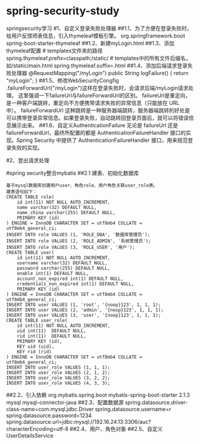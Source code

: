 # spring-security-study
springsecurity学习
#1、自定义登录失败处理器
##1.1、为了方便在登录失败时，给用户反馈师表信息，引入thymeleaf模板引擎。
	<dependency>
	    <groupId>org.springframework.boot</groupId>
	    <artifactId>spring-boot-starter-thymeleaf</artifactId>
	</dependency>
##1.2、新建myLogin.html
##1.3、添加thymeleaf配置
	# templates文件夹的路径
	spring.thymeleaf.prefix=classpath:/static/
	# templates中的所有文件后缀名，如/static/main.html
	spring.thymeleaf.suffix=.html
##1.4、添加后端请求登录失败处理器
	@RequestMapping("/myLogin")
	public String logFailure() {
		return "myLogin";
	}
##1.5、修改WebSecurityCongfig
	.failureForwardUrl("/myLogin")这样在登录失败时，会请求后端/myLogin请求处理。
	这里强调一下failureUrl与failureForwardUrl的区别。
	failureUrl是重定向，是一种客户端跳转，重定向不方便携带请求失败的异常信息（只能放在 URL 中）。
	failureForwardUrl 这种跳转是一种服务器端跳转，服务器端跳转的好处是可以携带登录异常信息。如果登录失败，自动跳转回登录页面后，就可以将错误信息展示出来。
##1.6、自定义AuthenticationFailure
	无论是 failureUrl 还是 failureForwardUrl，最终所配置的都是 AuthenticationFailureHandler 接口的实现。Spring Security 中提供了 AuthenticationFailureHandler 接口，用来规范登录失败的实现。

#2、登出请求处理

#spring security整合mybatis
##2.1 建表、初始化数据库

	基于mysql数据库创建用户user、角色role、用户角色关联user_role表。
	建表语句如下：
	CREATE TABLE role(
		id int(11) NOT NULL AUTO_INCREMENT,
		name varchar(32) DEFAULT NULL,
		name_china varchar(255) DEFAULT NULL,
		PRIMARY KEY (id) 
	) ENGINE = InnoDB CHARACTER SET = utf8mb4 COLLATE = utf8mb4_general_ci;
	INSERT INTO role VALUES (1, 'ROLE_DBA', '数据库管理员');
	INSERT INTO role VALUES (2, 'ROLE_ADMIN', '系统管理员');
	INSERT INTO role VALUES (3, 'ROLE_USER', '用户');
	CREATE TABLE user(
		id int(11) NOT NULL AUTO_INCREMENT,
		username varchar(32) DEFAULT NULL,
		password varchar(255) DEFAULT NULL,
		enable int(1) DEFAULT NULL,
		account_non_expired int(1) DEFAULT NULL,
		credentials_non_expired int(1) DEFAULT NULL,
		PRIMARY KEY (id)
	) ENGINE = InnoDB CHARACTER SET = utf8mb4 COLLATE = utf8mb4_general_ci;
	INSERT INTO user VALUES (1, 'root', '{noop}123', 1, 1, 1);
	INSERT INTO user VALUES (2, 'admin', '{noop}123', 1, 1, 1);
	INSERT INTO user VALUES (3, 'user', '{noop}123', 1, 1, 1);
	CREATE TABLE user_role(
		id int(11) NOT NULL AUTO_INCREMENT,
		uid int(11)  DEFAULT NULL,
		rid int(11)  DEFAULT NULL,
		PRIMARY KEY (id),
		KEY uid (uid),
		KEY rid (rid)
	) ENGINE = InnoDB CHARACTER SET = utf8mb4 COLLATE = utf8mb4_general_ci;
	INSERT INTO user_role VALUES (1, 1, 1);
	INSERT INTO user_role VALUES (2, 1, 2);
	INSERT INTO user_role VALUES (3, 2, 2);
	INSERT INTO user_role VALUES (4, 3, 3);
##2.2、引入依赖
	<!-- https://mvnrepository.com/artifact/org.mybatis.spring.boot/mybatis-spring-boot-starter -->
	<dependency>
	    <groupId>org.mybatis.spring.boot</groupId>
	    <artifactId>mybatis-spring-boot-starter</artifactId>
	    <version>2.1.3</version>
	</dependency>
	<!-- https://mvnrepository.com/artifact/MySQL/mysql-connector-java -->
	<dependency>
	    <groupId>mysql</groupId>
	    <artifactId>mysql-connector-java</artifactId>
	</dependency>
##2.3、配置数据源
	spring.datasource.driver-class-name=com.mysql.jdbc.Driver
	spring.datasource.username=r
	spring.datasource.password=1234
	spring.datasource.url=jdbc:mysql://192.16.24.13:3306/auc?characterEncoding=utf-8
##2.4、用户、角色对象
##2.5、自定义UserDetailsService


	
		
